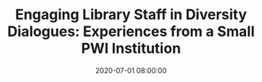 ---
layout: poster
title: "Engaging Library Staff in Diversity Dialogues: Experiences from a Small PWI Institution"
description: "During the 2019-2020 academic year, we started an EDI focused reading and discussion program for all library employees at our small, predominately white institution. The program was intended to raise awareness about issues related to EDI, provide a safe space for staff to have challenging discussions, and to identify practical steps that library employees could undertake in order to support the University’s commitment to non-discrimination and diversity. In support of these goals we selected readings on a variety of topics related to diversity, made use of multiple discussion models, and designed our year-end staff retreat to serve as a culmination for our first year of discussions."
date: 2020-07-01 08:00:00
presenters:
  - {
      name: Matt Francis,
      bio: Matt is the Archivist at Ohio Northern University, and has been a practicing archivist since 2008. He has a M.A. in public history from Wright State University and a B.A. in history from Bluffton University.,
      institution: Ohio Northern University
    }
  - {
      name: Kathleen Baril,
      bio: Kathleen is the Director of Heterick Memorial Library at Ohio Northern University. She has a M.A. in Library Information Science from University of Iowa, a M.A. in Elementary Education from Teachers College, Columbia University and a B.A. in English/French from Grinnell College.,
      institution: Ohio Northern University
    }
video: "//www.youtube.com/embed/{video-is}"
isStaticPost: false
published: true
---